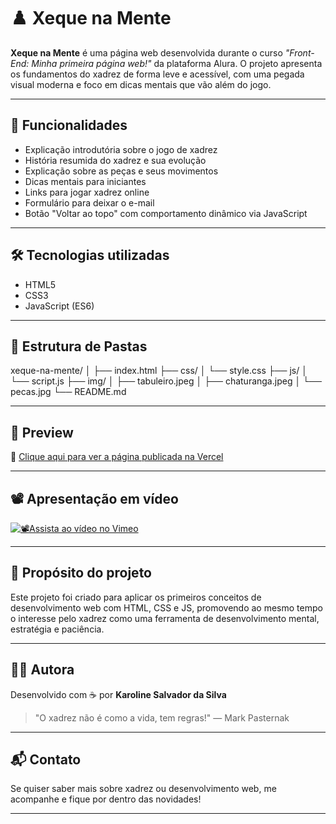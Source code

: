 # ♟️ Xeque na Mente

**Xeque na Mente** é uma página web desenvolvida durante o curso _"Front-End: Minha primeira página web!"_ da plataforma Alura. O projeto apresenta os fundamentos do xadrez de forma leve e acessível, com uma pegada visual moderna e foco em dicas mentais que vão além do jogo.

---

## 🚀 Funcionalidades

- Explicação introdutória sobre o jogo de xadrez
- História resumida do xadrez e sua evolução
- Explicação sobre as peças e seus movimentos
- Dicas mentais para iniciantes
- Links para jogar xadrez online
- Formulário para deixar o e-mail
- Botão "Voltar ao topo" com comportamento dinâmico via JavaScript

---

## 🛠️ Tecnologias utilizadas

- HTML5
- CSS3
- JavaScript (ES6)

---

## 📁 Estrutura de Pastas
xeque-na-mente/
│
├── index.html
├── css/
│ └── style.css
├── js/
│ └── script.js
├── img/
│ ├── tabuleiro.jpeg
│ ├── chaturanga.jpeg
│ └── pecas.jpg
└── README.md

---

## 📸 Preview

🔗 [Clique aqui para ver a página publicada na Vercel](https://xeque-na-mente.vercel.app/)

---

## 📽️ Apresentação em vídeo

[![📽️Assista ao vídeo no Vimeo](https://i.vimeocdn.com/video/1770848651-5f9a1c661a2b934008ba66c2c9bb4c18c7b6f0c7b4d4ef7a5637e9b241f1bb68-d_640)](https://vimeo.com/1091186755)

---

## 🧠 Propósito do projeto

Este projeto foi criado para aplicar os primeiros conceitos de desenvolvimento web com HTML, CSS e JS, promovendo ao mesmo tempo o interesse pelo xadrez como uma ferramenta de desenvolvimento mental, estratégia e paciência.

---

## 👩‍💻 Autora

Desenvolvido com ☕ por **Karoline Salvador da Silva**

> "O xadrez não é como a vida, tem regras!" — Mark Pasternak

---

## 📬 Contato

Se quiser saber mais sobre xadrez ou desenvolvimento web, me acompanhe e fique por dentro das novidades!

---

